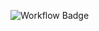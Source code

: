 ![Workflow Badge](https://github.com/Movchanets/github_actions/actions/workflows/workflow.yml/badge.svg)
